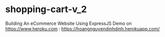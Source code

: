# shopping-cart-v_2
Building An eCommerce Website Using ExpressJS
Demo on https://www.heroku.com : https://hoangnguyendinhdinh.herokuapp.com/
